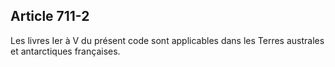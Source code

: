 Article 711-2
----
Les livres Ier à V du présent code sont applicables dans les Terres australes et
antarctiques françaises.
